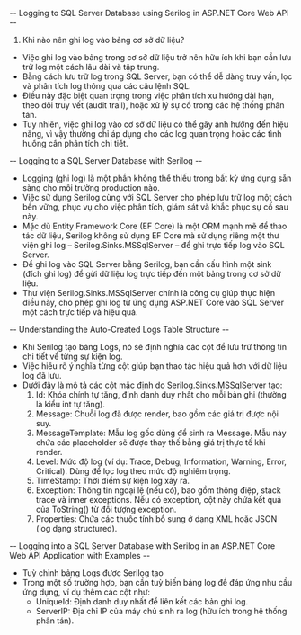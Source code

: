 -- Logging to SQL Server Database using Serilog in ASP.NET Core Web API --
1. Khi nào nên ghi log vào bảng cơ sở dữ liệu?
- Việc ghi log vào bảng trong cơ sở dữ liệu trở nên hữu ích khi bạn cần lưu trữ log một cách lâu dài và tập trung.
- Bằng cách lưu trữ log trong SQL Server, bạn có thể dễ dàng truy vấn, lọc và phân tích log thông qua các câu lệnh SQL.
- Điều này đặc biệt quan trọng trong việc phân tích xu hướng dài hạn, theo dõi truy vết (audit trail), hoặc xử lý sự cố trong các hệ thống phân tán.
- Tuy nhiên, việc ghi log vào cơ sở dữ liệu có thể gây ảnh hưởng đến hiệu năng, vì vậy thường chỉ áp dụng cho các log quan trọng hoặc các tình huống cần phân tích chi tiết.

-- Logging to a SQL Server Database with Serilog --
- Logging (ghi log) là một phần không thể thiếu trong bất kỳ ứng dụng sẵn sàng cho môi trường production nào. 
- Việc sử dụng Serilog cùng với SQL Server cho phép lưu trữ log một cách bền vững, phục vụ cho việc phân tích, giám sát và khắc phục sự cố sau này. 
- Mặc dù Entity Framework Core (EF Core) là một ORM mạnh mẽ để thao tác dữ liệu, Serilog không sử dụng EF Core mà sử dụng riêng một thư viện ghi log – Serilog.Sinks.MSSqlServer – để ghi trực tiếp log vào SQL Server.
- Để ghi log vào SQL Server bằng Serilog, bạn cần cấu hình một sink (đích ghi log) để gửi dữ liệu log trực tiếp đến một bảng trong cơ sở dữ liệu. 
- Thư viện Serilog.Sinks.MSSqlServer chính là công cụ giúp thực hiện điều này, cho phép ghi log từ ứng dụng ASP.NET Core vào SQL Server một cách trực tiếp và hiệu quả.

-- Understanding the Auto-Created Logs Table Structure --
- Khi Serilog tạo bảng Logs, nó sẽ định nghĩa các cột để lưu trữ thông tin chi tiết về từng sự kiện log. 
- Việc hiểu rõ ý nghĩa từng cột giúp bạn thao tác hiệu quả hơn với dữ liệu log đã lưu. 
- Dưới đây là mô tả các cột mặc định do Serilog.Sinks.MSSqlServer tạo:
  1. Id: Khóa chính tự tăng, định danh duy nhất cho mỗi bản ghi (thường là kiểu int tự tăng).
  2. Message: Chuỗi log đã được render, bao gồm các giá trị được nội suy.
  3. MessageTemplate: Mẫu log gốc dùng để sinh ra Message. Mẫu này chứa các placeholder sẽ được thay thế bằng giá trị thực tế khi render.
  4. Level: Mức độ log (ví dụ: Trace, Debug, Information, Warning, Error, Critical). Dùng để lọc log theo mức độ nghiêm trọng.
  5. TimeStamp: Thời điểm sự kiện log xảy ra.
  5. Exception: Thông tin ngoại lệ (nếu có), bao gồm thông điệp, stack trace và inner exceptions. 
                Nếu có exception, cột này chứa kết quả của ToString() từ đối tượng exception.
  6. Properties: Chứa các thuộc tính bổ sung ở dạng XML hoặc JSON (log dạng structured).

-- Logging into a SQL Server Database with Serilog in an ASP.NET Core Web API Application with Examples --
- Tuỳ chỉnh bảng Logs được Serilog tạo
- Trong một số trường hợp, bạn cần tuỳ biến bảng log để đáp ứng nhu cầu ứng dụng, ví dụ thêm các cột như:
  - UniqueId: Định danh duy nhất để liên kết các bản ghi log.
  - ServerIP: Địa chỉ IP của máy chủ sinh ra log (hữu ích trong hệ thống phân tán).